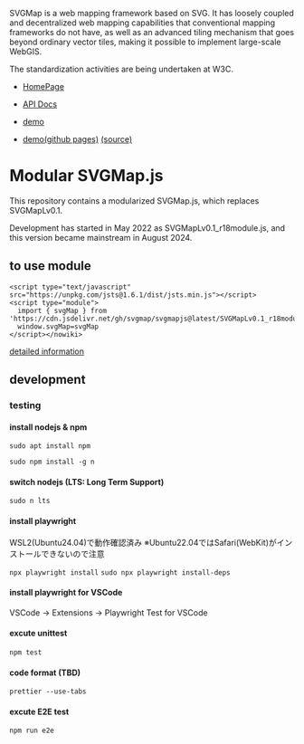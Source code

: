 SVGMap is a web mapping framework based on SVG. It has loosely coupled and decentralized web mapping capabilities that conventional mapping frameworks do not have, as well as an advanced tiling mechanism that goes beyond ordinary vector tiles, making it possible to implement large-scale WebGIS.

The standardization activities are being undertaken at W3C.

* [HomePage](https://svgmap.org/)

* [API Docs](https://www.svgmap.org/wiki/index.php?title=%E8%A7%A3%E8%AA%AC%E6%9B%B8)

* [demo](https://svgmap.org/devinfo/devkddi/lvl0.1/demos/demo0.html)
* [demo(github pages)](https://svgmap.github.io/svgMapDemo/) [(source)](https://github.com/svgmap/svgMapDemo)

# Modular SVGMap.js

This repository contains a modularized SVGMap.js, which replaces SVGMapLv0.1.

Development has started in May 2022 as SVGMapLv0.1_r18module.js, and this version became mainstream in August 2024.


## to use module

```
<script type="text/javascript" src="https://unpkg.com/jsts@1.6.1/dist/jsts.min.js"></script>
<script type="module">
  import { svgMap } from 'https://cdn.jsdelivr.net/gh/svgmap/svgmapjs@latest/SVGMapLv0.1_r18module.js';
  window.svgMap=svgMap
</script></nowiki>
```

[detailed information](https://www.svgmap.org/wiki/index.php?title=%E8%A7%A3%E8%AA%AC%E6%9B%B8#rev18_.28ECMA_Script_Module.E7.89.88.29.E3.81.AE.E4.BE.8B)


## development
### testing

#### install nodejs & npm

```sudo apt install npm```

```sudo npm install -g n```

#### switch nodejs (LTS: Long Term Support)

```sudo n lts```

#### install playwright

WSL2(Ubuntu24.04)で動作確認済み
※Ubuntu22.04ではSafari(WebKit)がインストールできないので注意

```npx playwright install```
```sudo npx playwright install-deps```

#### install playwright for VSCode

VSCode -> Extensions -> Playwright Test for VSCode

#### excute unittest

```npm test```

#### code format (TBD)
```prettier --use-tabs``` 

#### excute E2E test

```npm run e2e```
